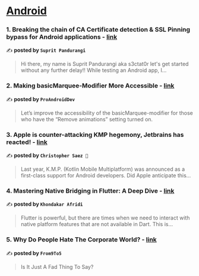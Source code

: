 
<h1><a href=https://medium.com/tag/android/recommended target="_blank" rel="noopener noreferrer">Android</a></h1>
<h3>1. Breaking the chain of CA Certificate detection & SSL Pinning bypass for Android applications - <a href="https://medium.com/@pandurangisuprit/breaking-the-chain-of-ca-certificate-detection-ssl-pinning-bypass-for-android-applications-65c4ac66d9f2" target="_blank" rel="noopener noreferrer">link</a></h3>

✍️ **posted by `Suprit Pandurangi`**

<blockquote>Hi there, my name is Suprit Pandurangi aka s3ctat0r let's get started without any further delay!! While testing an Android app, I…</blockquote>

<h3>2. Making basicMarquee-Modifier More Accessible - <a href="https://medium.com/proandroiddev/making-basicmarquee-modifier-more-accessible-8b3737307dee" target="_blank" rel="noopener noreferrer">link</a></h3>

✍️ **posted by `ProAndroidDev`**

<blockquote>Let’s improve the accessibility of the basicMarquee-modifier for those who have the “Remove animations” setting turned on.</blockquote>

<h3>3. Apple is counter-attacking KMP hegemony, Jetbrains has reacted! - <a href="https://medium.com/@SaezChristopher/apple-is-counter-attacking-kmp-hegemony-jetbrains-has-reacted-1c4a60c2ab3e" target="_blank" rel="noopener noreferrer">link</a></h3>

✍️ **posted by `Christopher Saez 📱`**

<blockquote>Last year, K.M.P. (Kotlin Mobile Multiplatform) was announced as a first-class support for Android developers. Did Apple anticipate this…</blockquote>

<h3>4. Mastering Native Bridging in Flutter: A Deep Dive - <a href="https://medium.com/@afridi.khondakar/mastering-native-bridging-in-flutter-a-deep-dive-e07a11dc3099" target="_blank" rel="noopener noreferrer">link</a></h3>

✍️ **posted by `Khondakar Afridi`**

<blockquote>Flutter is powerful, but there are times when we need to interact with native platform features that are not available in Dart. This is…</blockquote>

<h3>5. Why Do People Hate The Corporate World? - <a href="https://medium.com/from9to5/why-do-people-hate-the-corporate-world-a797f7f1f0a9" target="_blank" rel="noopener noreferrer">link</a></h3>

✍️ **posted by `From9To5`**

<blockquote>Is It Just A Fad Thing To Say?</blockquote>

